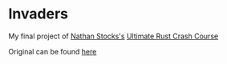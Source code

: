 # Invaders

My final project of [Nathan Stocks's](https://github.com/CleanCut)
[Ultimate Rust Crash Course](https://www.udemy.com/course/ultimate-rust-crash-course/)

Original can be found [here](https://github.com/CleanCut/invaders)
